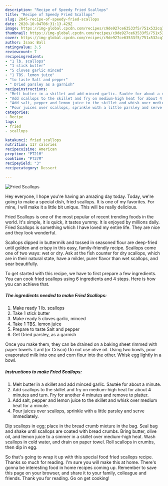 ```yaml
---
description: "Recipe of Speedy Fried Scallops"
title: "Recipe of Speedy Fried Scallops"
slug: 2045-recipe-of-speedy-fried-scallops
date: 2020-10-04T06:31:13.429Z
image: https://img-global.cpcdn.com/recipes/c9de927ce63533f5/751x532cq70/fried-scallops-recipe-main-photo.jpg
thumbnail: https://img-global.cpcdn.com/recipes/c9de927ce63533f5/751x532cq70/fried-scallops-recipe-main-photo.jpg
cover: https://img-global.cpcdn.com/recipes/c9de927ce63533f5/751x532cq70/fried-scallops-recipe-main-photo.jpg
author: Isaac Ball
ratingvalue: 3.5
reviewcount: 7
recipeingredient:
- "1 lb. scallops"
- "1 stick butter"
- "5 cloves garlic minced"
- "1 TBS. lemon juice"
- "to taste Salt and pepper"
- " Dried parsley as a garnish"
recipeinstructions:
- "Melt butter in a skillet and add minced garlic. Sautée for about a minute."
- "Add scallops to the skillet and fry on medium-high heat for about 4 minutes and turn. Fry for another 4 minutes and remove to platter."
- "Add salt, pepper and lemon juice to the skillet and whisk over medium heat for a minute."
- "Pour juices over scallops, sprinkle with a little parsley and serve immediately."
categories:
- Recipe
tags:
- fried
- scallops

katakunci: fried scallops 
nutrition: 117 calories
recipecuisine: American
preptime: "PT21M"
cooktime: "PT37M"
recipeyield: "3"
recipecategory: Dessert

---
```



![Fried Scallops](https://img-global.cpcdn.com/recipes/c9de927ce63533f5/751x532cq70/fried-scallops-recipe-main-photo.jpg)

Hey everyone, I hope you're having an amazing day today. Today, we're going to make a special dish, fried scallops. It is one of my favorites. For mine, I will make it a little bit unique. This will be really delicious.

Fried Scallops is one of the most popular of recent trending foods in the world. It's simple, it is quick, it tastes yummy. It is enjoyed by millions daily. Fried Scallops is something which I have loved my entire life. They are nice and they look wonderful.

Scallops dipped in buttermilk and tossed in seasoned flour are deep-fried until golden and crispy in this easy, family-friendly recipe. Scallops come one of two ways: wet or dry. Ask at the fish counter for dry scallops, which are in their natural state, have a milder, purer flavor than wet scallops, and sear beautifully.


To get started with this recipe, we have to first prepare a few ingredients. You can cook fried scallops using 6 ingredients and 4 steps. Here is how you can achieve that.

<!--inarticleads1-->

##### The ingredients needed to make Fried Scallops:

1. Make ready 1 lb. scallops
1. Take 1 stick butter
1. Make ready 5 cloves garlic, minced
1. Take 1 TBS. lemon juice
1. Prepare to taste Salt and pepper
1. Get  Dried parsley, as a garnish


Once you make them, they can be drained on a baking sheet rimmed with paper towels. Lard (or Crisco) Do not use olive oil. Using two bowls, pour evaporated milk into one and corn flour into the other. Whisk egg lightly in a bowl. 

<!--inarticleads2-->

##### Instructions to make Fried Scallops:

1. Melt butter in a skillet and add minced garlic. Sautée for about a minute.
1. Add scallops to the skillet and fry on medium-high heat for about 4 minutes and turn. Fry for another 4 minutes and remove to platter.
1. Add salt, pepper and lemon juice to the skillet and whisk over medium heat for a minute.
1. Pour juices over scallops, sprinkle with a little parsley and serve immediately.


Dip scallops in egg; place in the bread crumb mixture in the bag. Seal bag and shake until scallops are coated with bread crumbs. Bring butter, olive oil, and lemon juice to a simmer in a skillet over medium-high heat. Wash scallops in cold water, and drain on paper towel. Roll scallops in crumbs, then dip in egg. 

So that's going to wrap it up with this special food fried scallops recipe. Thanks so much for reading. I'm sure you will make this at home. There's gonna be interesting food in home recipes coming up. Remember to save this page on your browser, and share it to your family, colleague and friends. Thank you for reading. Go on get cooking!
